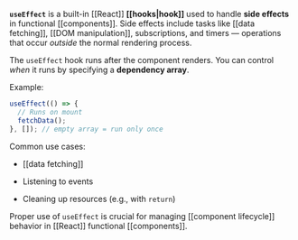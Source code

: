 
**`useEffect`** is a built-in [[React]] **[[hooks|hook]]** used to handle **side effects** in functional [[components]]. Side effects include tasks like [[data fetching]], [[DOM manipulation]], subscriptions, and timers — operations that occur _outside_ the normal rendering process.

The `useEffect` hook runs after the component renders. You can control _when_ it runs by specifying a **dependency array**.

Example:

```js
useEffect(() => {
  // Runs on mount
  fetchData();
}, []); // empty array = run only once
```

Common use cases:

- [[data fetching]]
    
- Listening to events
    
- Cleaning up resources (e.g., with `return`)
    

Proper use of `useEffect` is crucial for managing [[component lifecycle]] behavior in [[React]] functional [[components]].
